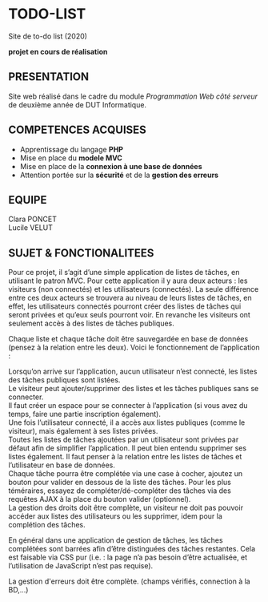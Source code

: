 # TODO-LIST
Site de to-do list (2020) 

__projet en cours de réalisation__

## PRESENTATION

Site web réalisé dans le cadre du module *Programmation Web côté serveur* de deuxième année de DUT Informatique.

## COMPETENCES ACQUISES

* Apprentissage du langage __PHP__
* Mise en place du __modele MVC__
* Mise en place de la __connexion à une base de données__
* Attention portée sur la __sécurité__ et de la __gestion des erreurs__

## EQUIPE

Clara PONCET  
Lucile VELUT  

## SUJET & FONCTIONALITEES 

Pour ce projet, il s’agit d’une simple application de listes de tâches, en utilisant le patron MVC. Pour cette application il y aura deux acteurs : les visiteurs (non connectés) et les utilisateurs (connectés). La seule différence entre ces deux acteurs se trouvera au niveau de leurs listes de tâches, en effet, les utilisateurs connectés pourront créer des listes de tâches qui seront privées et qu’eux seuls pourront voir. En revanche les visiteurs ont seulement accès à des listes de tâches publiques.  

Chaque liste et chaque tâche doit être sauvegardée en base de données (pensez à la relation entre les deux). Voici le fonctionnement de l’application :  

Lorsqu’on arrive sur l’application, aucun utilisateur n’est connecté, les listes des tâches publiques sont listées.  
Le visiteur peut ajouter/supprimer des listes et les tâches publiques sans se connecter.  
Il faut créer un espace pour se connecter à l’application (si vous avez du temps, faire une partie inscription également).  
Une fois l’utilisateur connecté, il a accès aux listes publiques (comme le visiteur), mais également à ses listes privées.  
Toutes les listes de tâches ajoutées par un utilisateur sont privées par défaut afin de simplifier l’application. Il peut bien entendu supprimer ses listes également. Il faut penser à la relation entre les listes de tâches et l’utilisateur en base de données.  
Chaque tâche pourra être complétée via une case à cocher, ajoutez un bouton pour valider en dessous de la liste des tâches. Pour les plus téméraires, essayez de compléter/dé-compléter des tâches via des requêtes AJAX à la place du bouton valider (optionnel).  
La gestion des droits doit être complète, un visiteur ne doit pas pouvoir accéder aux listes des utilisateurs ou les supprimer, idem pour la complétion des tâches.  

En général dans une application de gestion de tâches, les tâches complétées sont barrées afin d’être distinguées des tâches restantes. Cela est faisable via CSS pur (i.e. : la page n’a pas besoin d’être actualisée, et l’utilisation de JavaScript n’est pas requise).  

La gestion d'erreurs doit être complète. (champs vérifiés, connection à la BD,...)  
